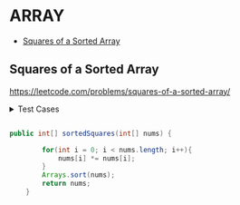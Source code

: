# ARRAY

+ [Squares of a Sorted Array](#squares-of-a-sorted-array)
<!---->

## Squares of a Sorted Array

https://leetcode.com/problems/squares-of-a-sorted-array/

<details>
    <summary> Test Cases </summary>

``` java
import org.junit.jupiter.api.BeforeEach;
import org.junit.jupiter.api.Test;

import static org.junit.jupiter.api.Assertions.*;


class LeetcodeSolutionTest {
    private LeetcodeSolution solution;

    @BeforeEach
    void setSolution() {
        solution = new LeetcodeSolution();
    }


    @Test
    void testSortedSquares() {
        int[] arr = new int[]{-3, 2, 1};
        int[] expect = new int[]{1, 4, 9};
        assertArrayEquals(expect, solution.sortedSquares(arr));
    }

    @Test
    void testNotEquals() {
        int[] arr = new int[]{3, 1, 1};
        int[] expect = new int[]{1, 1, 1};
        assertNotEquals(expect, solution.sortedSquares(arr));
    }
}
``` 
</details>

```java

public int[] sortedSquares(int[] nums) {

        for(int i = 0; i < nums.length; i++){
            nums[i] *= nums[i];
        }
        Arrays.sort(nums);
        return nums;
    }
```
